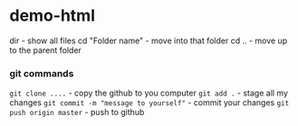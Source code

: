 # demo-html


dir - show all files
cd "Folder name" - move into that folder
cd .. - move up to the parent folder


### git commands

`git clone ....` - copy the github to you computer
`git add .` - stage all my changes
`git commit -m "message to yourself"` - commit your changes
`git push origin master` - push to github
